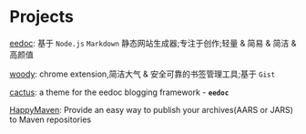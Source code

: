 # Projects
[eedoc](https://github.com/Pluckypan/eedoc/?target=_blank): 基于 `Node.js` `Markdown` 静态网站生成器;专注于创作;轻量 & 简易 & 简洁 & 高颜值

[woody](https://github.com/Pluckypan/Woody/?target=_blank): chrome extension,简洁大气 & 安全可靠的书签管理工具;基于 `Gist`

[cactus](https://github.com/Pluckypan/cactus/?target=_blank): a theme for the eedoc blogging framework - **`eedoc`**

[HappyMaven](https://github.com/Pluckypan/cactus/?target=_blank): Provide an easy way to publish your archives(AARS or JARS) to Maven repositories